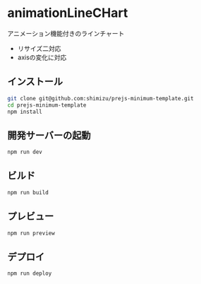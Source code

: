 # animationLineCHart

アニメーション機能付きのラインチャート

+ リサイズ二対応
+ axisの変化に対応

## インストール

```bash
git clone git@github.com:shimizu/prejs-minimum-template.git
cd prejs-minimum-template
npm install
```

## 開発サーバーの起動

```bash
npm run dev
```

## ビルド

```bash
npm run build
```

## プレビュー

```bash
npm run preview
```

## デプロイ

```bash
npm run deploy
```



